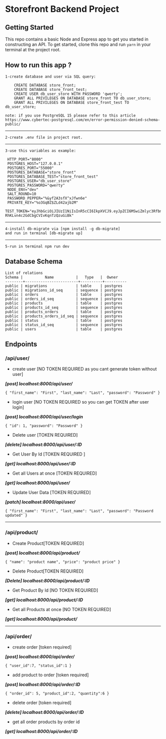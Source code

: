 # Storefront Backend Project

## Getting Started

This repo contains a basic Node and Express app to get you started in constructing an API. To get started, clone this repo and run `yarn` in your terminal at the project root.


## How to run this app ?
    1-create database and user via SQL query:

        CREATE DATABASE store_front;
        CREATE DATABASE store_front_test;
        CREATE USER db_user_store WITH PASSWORD 'qwerty';
        GRANT ALL PRIVILEGES ON DATABASE store_front TO db_user_store;
        GRANT ALL PRIVILEGES ON DATABASE store_front_test TO db_user_store;

    note: if you use PostgreSQL 15 please refer to this article  https://www.cybertec-postgresql.com/en/error-permission-denied-schema-public/
***
    2-create .env file in project root.
***
    3-use this variables as example:

     HTTP_PORT="8000"
     POSTGRES_HOST="127.0.0.1"
     POSTGRES_PORT="55000"
     POSTGRES_DATABASE="store_front"
     POSTGRES_DATABASE_TEST="store_front_test"
     POSTGRES_USER="db_user_store"
     POSTGRES_PASSWORD="qwerty"
     NODE_ENV="dev"
     SALT_ROUND=10
     PASSWORD_PEPPER="%&yf2A3sfX^xJfwn6e"
     PRIVATE_KEY="%o3GqBZ$ZLd42ajb2M"
     TEST_TOKEN="eyJhbGciOiJIUzI1NiIsInR5cCI6IkpXVCJ9.eyJpZCI6MSwiZmlyc3RfbmFtZSI6IkpvaG4iLCJsYXN0X25hbWUiOiJEb2UiLCJpYXQiOjE2NzIxNDQxMTd9.KA3t8Dq5nXoX-RhKLvn4c2GdCbgCVIvKqnTzQzuGiBk"
***
    4-install db-migrate via [npm install -g db-migrate]
    and run in terminal [db-migrate up]
***
    5-run in terminal npm run dev

## Database Schema 
````
List of relations
Schema |          Name          |   Type   |  Owner   
--------+------------------------+----------+----------
public | migrations             | table    | postgres
public | migrations_id_seq      | sequence | postgres
public | orders                 | table    | postgres
public | orders_id_seq          | sequence | postgres
public | products               | table    | postgres
public | products_id_seq        | sequence | postgres
public | products_orders        | table    | postgres
public | products_orders_id_seq | sequence | postgres
public | status                 | table    | postgres
public | status_id_seq          | sequence | postgres
public | users                  | table    | postgres

````
## Endpoints

### /api/user/
- create user [NO TOKEN REQUIRED as you cant generate token without user]

***[post] localhost:8000/api/user/***

`{
    "first_name": "First",
    "last_name": "Last",
    "password": "Password"
}
`
- login user [NO TOKEN REQUIRED so you can get TOKEN after user login]

***[post] localhost:8000/api/user/login***

`{
    "id": 1,
    "password": "Password"
}
`

- Delete user [TOKEN REQUIRED]

***[delete] localhost:8000/api/user/:ID***

- Get User By Id [TOKEN REQUIRED ]

***[get] localhost:8000/api/user/:ID***


- Get all Users at once [TOKEN REQUIRED]

***[get] localhost:8000/api/user/***

- Update User Data [TOKEN REQUIRED]

***[patch] localhost:8000/api/user/***

`{
    "first_name": "First",
    "last_name": "Last",
    "password": "Password updated"
}
`

--------------------------------------


### /api/product/

- Create Product[TOKEN REQUIRED]

***[post] localhost:8000/api/product/***

`{
"name": "product name",
"price": "product price"
}
`

- Delete Product[TOKEN REQUIRED]

***[Delete] localhost:8000/api/product/:ID***


- Get Product By Id [NO TOKEN REQUIRED]

***[get] localhost:8000/api/product/:ID***


- Get all Products at once [NO TOKEN REQUIRED]

***[get] localhost:8000/api/product/***

----------------------------------------


### /api/order/

- create order [token required]

***[post] localhost:8000/api/order/***

`{
"user_id":7,
"status_id":1
}`

- add product to order [token required]

***[post] localhost:8000/api/order/:ID***

`{
"order_id": 5,
"product_id":2,
"quantity":6
}`


- delete order [token required]

***[delete] localhost:8000/api/order/:ID***

- get all order products by order id

***[get] localhost:8000/api/order/:ID***
